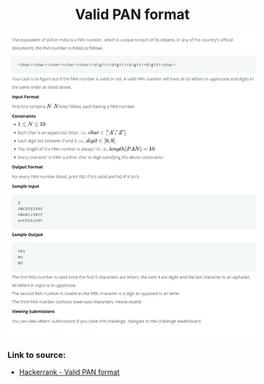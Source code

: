 <h1 align="center">Valid PAN format</h1>

![alt text](https://raw.githubusercontent.com/matthew01lokiet/Github-repos-images/main/Other/Regex/G3bc0zaS_o.png)

### Link to source: 
- <a href="https://www.hackerrank.com/challenges/valid-pan-format/problem">Hackerrank - Valid PAN format</a>

